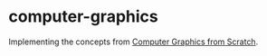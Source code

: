 # computer-graphics

Implementing the concepts from [Computer Graphics from
Scratch](https://www.gabrielgambetta.com/computer-graphics-from-scratch/index.html).
